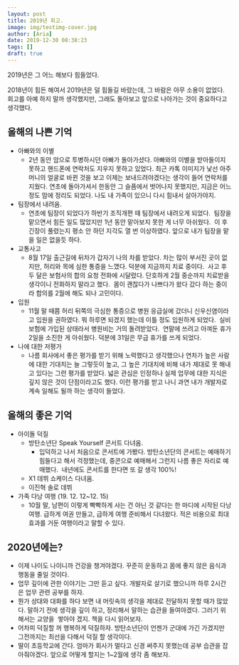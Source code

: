 ```yaml
---
layout: post
title: 2019년 회고.
image: img/testimg-cover.jpg
author: [Aria]
date: 2019-12-30 08:38:23
tags: []
draft: true
---
```


2019년은 그 어느 해보다 힘들었다.

2018년이 힘든 해여서 2019년은 덜 힘들길 바랐는데, 그 바람은 아무 소용이 없었다. 회고를 아예 하지 말까 생각했지만, 그래도 돌아보고 앞으로 나아가는 것이 중요하다고 생각했다.

올해의 나쁜 기억
---------

*   아빠와의 이별
    *   2년 동안 암으로 투병하시던 아빠가 돌아가셨다. 아빠와의 이별을 받아들이지 못하고 핸드폰에 연락처도 지우지 못하고 있었다. 최근 카톡 이미지가 낯선 아주머니의 얼굴로 바뀐 것을 보고 이제는 보내드려야겠다는 생각이 들어 연락처를 지웠다. 연초에 돌아가셔서 한동안 그 슬픔에서 벗어나지 못했지만, 지금은 어느 정도 맘에 정리도 되었다. 나도 내 가족이 있으니 다시 힘내서 살아가야지.
*   팀장에서 내려옴.
    *   연초에 팀장이 되었다가 하반기 조직개편 때 팀장에서 내려오게 되었다.  팀장을 맡으면서 힘든 일도 많았지만 1년 동안 맡아보지 못한 게 너무 아쉬웠다.  이 후 긴장이 풀렸는지 평소 안 하던 지각도 열 번 이상하였다. 앞으로 내가 팀장을 맡을 일은 없을듯 하다.
*   교통사고
    *   8월 17일 출근길에 뒤차가 갑자기 나의 차를 받았다. 차는 많이 부서진 곳이 없지만, 허리와 목에 심한 통증을 느꼈다. 덕분에 지금까지 치료 중이다.  사고 후 두 달은 보험사의 합의 요청 전화에 시달렸다. 단호하게 2월 중순까지 치료받을 생각이니 전화하지 말라고 했다.  몸이 괜찮다가 나쁘다가 왔다 갔다 하는 중이라 합의를 2월에 해도 되나 고민이다.
*   입원
    *   11월 말 때쯤 허리 뒤쪽의 극심한 통증으로 병원 응급실에 갔더니 신우신염이라고 입원을 권하였다. 뭐 하루면 되겠지 했는데 이틀 정도 입원하게 되었다.  실비보험에 가입된 상태라서 병원비는 거의 돌려받았다.  연말에 쓰려고 아껴둔 휴가 2일을 소진한 게 아쉬웠다. 덕분에 31일은 무급 휴가를 쓰게 되었다.
*   나에 대한 저평가
    *   나름 회사에서 좋은 평가를 받기 위해 노력했다고 생각했으나 연차가 높은 사람에 대한 기대치는 늘 그렇듯이 높고, 그 높은 기대치에 비해 내가 제대로 못 해내고 있다는 그런 평가를 받았다. 넓은 관심은 인정하나 실제 업무에 대한 지식은 깊지 않은 것이 단점이라고도 했다. 이런 평가를 받고 나니 과연 내가 개발자로 계속 일해도 될까 하는 생각이 들었다.

올해의 좋은 기억
---------

*   아이돌 덕질
    *   방탄소년단 Speak Yourself 콘서트 다녀옴.
        *   입덕하고 나서 처음으로 콘서트에 가봤다. 방탄소년단의 콘서트는 예매하기 힘들다고 해서 걱정했는데, 중콘으로 예매해서 그런지 나름 좋은 자리로 예매했다.  내년에도 콘서트를 한다면 또 갈 생각 100%!
    *   X1 데뷔 쇼케이스 다녀옴.
    *   이진혁 솔로 데뷔
*   가족 다낭 여행 (19\. 12. 12~12. 15)
    *   10월 말, 남편이 이렇게 빡빡하게 사는 건 아닌 것 같다는 한 마디에 시작된 다낭 여행. 급하게 여권 만들고, 급하게 여행 준비해서 다녀왔다. 적은 비용으로 최대 효과를 거둔 여행이라고 말할 수 있다.

2020년에는?
--------

*   이제 나이도 나이니까 건강을 챙겨야겠다. 꾸준히 운동하고 몸에 좋지 않은 음식과 행동을 줄일 것이다.
*   업무 깊이에 관한 이야기는 그만 듣고 싶다. 개발자로 살기로 했으니까 하루 2시간은 업무 관련 공부를 하자.
*   뭔가 상대와 대화를 하다 보면 내 머릿속의 생각을 제대로 전달하지 못할 때가 많았다. 말하기 전에 생각을 깊이 하고, 정리해서 말하는 습관을 들여야겠다. 그러기 위해서는 교양을  쌓아야 겠지. 책을 다시 읽어보자.
*   어차피 덕질할 꺼 행복하게 덕질하자. 방탄소년단이 언젠가 군대에 가긴 가겠지만 그전까지는 최선을 다해서 덕질 할 생각이다.
*   딸이 초등학교에 간다. 엄마가 회사가 멀다고 신경 써주지 못했는데 공부 습관을 잡아줘야겠다. 앞으로 어떻게 할지는 1~2월에 생각 좀 해보자.
